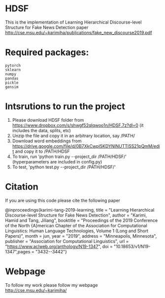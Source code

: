 # HDSF
This is the implementation of  Learning Hierarchical Discourse-level Structure for Fake News Detection paper 
http://cse.msu.edu/~karimiha/publications/fake_new_discourse2019.pdf

# Required packages:
    pytorch
    sklearn
    numpy
    pandas
    pickle
    gensim

# Intsrutions to run the project
1. Please download  HDSF folder from https://www.dropbox.com/s/shwgf52qlqwoo1n/HDSF.7z?dl=0 (it includes the data, splits, etc)
2. Unzip the file and copy it in an arbitrary location, say /PATH/ 
3. Download word embeddings from https://drive.google.com/file/d/0B7XkCwpI5KDYNlNUTTlSS21pQmM/edit and copy it to /PATH/HDSF
4. To train, run 'python train.py --project_dir /PATH/HDSF/' (hyperparameters are included in config.py)
5. To test, 'python test.py --project_dir /PATH/HDSF/' 


# Citation
If you are using this code please cite the following paper

@inproceedings{karimi-tang-2019-learning, title = "Learning Hierarchical Discourse-level Structure for Fake News Detection", author = "Karimi, Hamid  and Tang, Jiliang", booktitle = "Proceedings of the 2019 Conference of the North {A}merican Chapter of the Association for Computational Linguistics: Human Language Technologies, Volume 1 (Long and Short Papers)", month = jun, year = "2019", address = "Minneapolis, Minnesota", publisher = "Association for Computational Linguistics", url = "https://www.aclweb.org/anthology/N19-1347", doi = "10.18653/v1/N19-1347",pages = "3432--3442"}

# Webpage 
To follow my work please follow my webpage 
http://cse.msu.edu/~karimiha/
